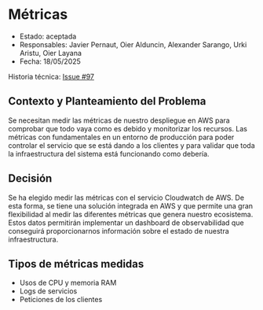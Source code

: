 # Métricas

* Estado: aceptada  
* Responsables: Javier Pernaut, Oier Alduncin, Alexander Sarango, Urki Aristu, Oier Layana  
* Fecha: 18/05/2025  

Historia técnica: [Issue #97](https://github.com/oielay/GTIO_Votacion/issues/97)

## Contexto y Planteamiento del Problema

Se necesitan medir las métricas de nuestro despliegue en AWS para comprobar que todo vaya como es debido y monitorizar los recursos. Las métricas con fundamentales en un entorno de producción para poder controlar el servicio que se está dando a los clientes y para validar que toda la infraestructura del sistema está funcionando como debería.

## Decisión

Se ha elegido medir las métricas con el servicio Cloudwatch de AWS. De esta forma, se tiene una solución integrada en AWS y que permite una gran flexibilidad al medir las diferentes métricas que genera nuestro ecosistema. Estos datos permitirán implementar un dashboard de observabilidad que conseguirá proporcionarnos información sobre el estado de nuestra infraestructura.

## Tipos de métricas medidas

* Usos de CPU y memoria RAM
* Logs de servicios
* Peticiones de los clientes
